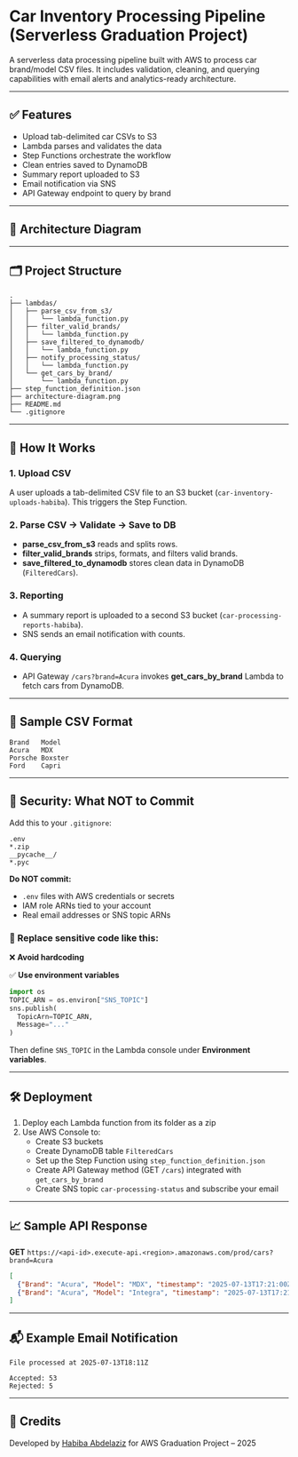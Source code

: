# Car Inventory Processing Pipeline (Serverless Graduation Project)

A serverless data processing pipeline built with AWS to process car brand/model CSV files. It includes validation, cleaning, and querying capabilities with email alerts and analytics-ready architecture.

---

## ✅ Features

- Upload tab-delimited car CSVs to S3
- Lambda parses and validates the data
- Step Functions orchestrate the workflow
- Clean entries saved to DynamoDB
- Summary report uploaded to S3
- Email notification via SNS
- API Gateway endpoint to query by brand

---

## 📌 Architecture Diagram



---

## 🗂️ Project Structure

```
.
├── lambdas/
│   ├── parse_csv_from_s3/
│   │   └── lambda_function.py
│   ├── filter_valid_brands/
│   │   └── lambda_function.py
│   ├── save_filtered_to_dynamodb/
│   │   └── lambda_function.py
│   ├── notify_processing_status/
│   │   └── lambda_function.py
│   └── get_cars_by_brand/
│       └── lambda_function.py
├── step_function_definition.json
├── architecture-diagram.png
├── README.md
└── .gitignore
```

---

## 🚀 How It Works

### 1. Upload CSV

A user uploads a tab-delimited CSV file to an S3 bucket (`car-inventory-uploads-habiba`). This triggers the Step Function.

### 2. Parse CSV → Validate → Save to DB

- **parse\_csv\_from\_s3** reads and splits rows.
- **filter\_valid\_brands** strips, formats, and filters valid brands.
- **save\_filtered\_to\_dynamodb** stores clean data in DynamoDB (`FilteredCars`).

### 3. Reporting

- A summary report is uploaded to a second S3 bucket (`car-processing-reports-habiba`).
- SNS sends an email notification with counts.

### 4. Querying

- API Gateway `/cars?brand=Acura` invokes **get\_cars\_by\_brand** Lambda to fetch cars from DynamoDB.

---

## 🧪 Sample CSV Format

```
Brand	Model
Acura	MDX
Porsche	Boxster
Ford	Capri
```

---

## 🔐 Security: What NOT to Commit

Add this to your `.gitignore`:

```
.env
*.zip
__pycache__/
*.pyc
```

**Do NOT commit:**

- `.env` files with AWS credentials or secrets
- IAM role ARNs tied to your account
- Real email addresses or SNS topic ARNs

### 🔄 Replace sensitive code like this:

❌ **Avoid hardcoding**

✅ **Use environment variables**

```python
import os
TOPIC_ARN = os.environ["SNS_TOPIC"]
sns.publish(
  TopicArn=TOPIC_ARN,
  Message="..."
)
```

Then define `SNS_TOPIC` in the Lambda console under **Environment variables**.

---

## 🛠️ Deployment

1. Deploy each Lambda function from its folder as a zip
2. Use AWS Console to:
   - Create S3 buckets
   - Create DynamoDB table `FilteredCars`
   - Set up the Step Function using `step_function_definition.json`
   - Create API Gateway method (GET `/cars`) integrated with `get_cars_by_brand`
   - Create SNS topic `car-processing-status` and subscribe your email

---

## 📈 Sample API Response

**GET** `https://<api-id>.execute-api.<region>.amazonaws.com/prod/cars?brand=Acura`

```json
[
  {"Brand": "Acura", "Model": "MDX", "timestamp": "2025-07-13T17:21:00Z"},
  {"Brand": "Acura", "Model": "Integra", "timestamp": "2025-07-13T17:21:01Z"}
]
```

---

## 📬 Example Email Notification

```
File processed at 2025-07-13T18:11Z

Accepted: 53
Rejected: 5
```

---

## 🧾 Credits

Developed by [Habiba Abdelaziz](mailto\:habibahosameldin@hotmail.com) for AWS Graduation Project – 2025

